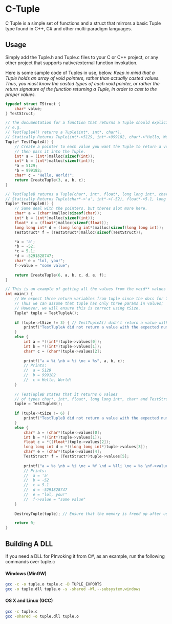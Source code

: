 # C-Tuple
C Tuple is a simple set of functions and a struct that mirrors a basic Tuple type found in C++, C# and other multi-paradigm languages.

## Usage
Simply add the Tuple.h and Tuple.c files to your C or C++ project, or any other project that supports native/external function invokation.

Here is some sample code of Tuples in use, below. *Keep in mind that a Tuple holds an array of void pointers, rather than actually casted values. Thus, you must know the casted types of each void pointer, or rather the return signature of the function returning a Tuple, in order to cast to the proper values.*

```c
typedef struct TStruct {
	char* value;
} TestStruct;

// The documentation for a function that returns a Tuple should explicitly say what kinda of Tuple it returns.
// e.g.
// TestTupleA() returns a Tuple(int*, int*, char*).
// Statically Returns Tuple(int*->5129, int*->999182, char*->"Hello, World!")
Tuple* TestTupleA() {
	// Create a pointer to each value you want the Tuple to return a void* to,
	// then pass it into the Tuple.
	int* a = (int*)malloc(sizeof(int));
	int* b = (int*)malloc(sizeof(int));
	*a = 5129;
	*b = 999182;
	char* c = "Hello, World!";
	return CreateTuple(3, a, b, c);
}

// TestTupleB returns a Tuple(char*, int*, float*, long long int*, char*, TestStruct*)
// Statically Returns Tuple(char*->'a', int*->(-52), float*->5.1, long long int*=-5291828747, char*->"lol, you!", TestStruct*->TestStruct("some value"))
Tuple* TestTupleB() {
	// Same deal with the pointers, but theres alot more here.
	char* a = (char*)malloc(sizeof(char));
	int* b = (int*)malloc(sizeof(int));
	float* c = (float*)malloc(sizeof(float));
	long long int* d = (long long int*)malloc(sizeof(long long int));
	TestStruct* f = (TestStruct*)malloc(sizeof(TestStruct));

	*a = 'a';
	*b = -52;
	*c = 5.1;
	*d = -5291828747;
	char* e = "lol, you!";
	f->value = "some value";
	
	return CreateTuple(6, a, b, c, d, e, f);
}

// This is an example of getting all the values from the void** values found in a Tuple
int main() {
	// We expect three return variables from tuple since the docs for TestTupleA say so;
	// Thus we can assume that tuple has only three params in values;
	// However, we will ensure this is correct using tSize.
	Tuple* tuple = TestTupleA();
	
	if (tuple->tSize != 3) { // TestTupleA() didn't return a value with three return values, like it said it would!
		printf("TestTupleA did not return a value with the expected number of values.");
	}
	else {
		int a = *((int*)tuple->values[0]);
		int b = *((int*)tuple->values[1]);
		char* c = (char*)tuple->values[2];
		
		printf("a = %i \nb = %i \nc = %s", a, b, c);
		// Prints:
		//	a = 5129
		//	b = 999182
		//	c = Hello, World!
	}
	
	// TestTupleB states that it returns 6 values
	// of types char*, int*, float*, long long int*, char* and TestStruct*
	tuple = TestTupleB();
	
	if (tuple->tSize != 6) {
		printf("TestTupleB did not return a value with the expected number of values.");
	}
	else {
		char* a = (char*)tuple->values[0];
		int b = *((int*)tuple->values[1]);
		float c = *((float*)tuple->values[2]);
		long long int d = *((long long int*)tuple->values[3]);
		char* e = (char*)tuple->values[4];
		TestStruct* f = (TestStruct*)tuple->values[5];
		
		printf("a = %s \nb = %i \nc = %f \nd = %lli \ne = %s \nf->value = %s", a, b, c, d, e, f->value);
		// Prints:
		//	a = 'a'
		//	b = -52
		//	c = 5.1
		//	d = -5291828747
		//	e = "lol, you!"
		//	f->value = "some value"
	}
	
	DestroyTuple(tuple); // Ensure that the memory is freed up after usage.

	return 0;
}
```

## Building A DLL

If you need a DLL for PInvoking it from C#, as an example, run the following commands over tuple.c

#### Windows (MinGW)
```bash
gcc -c -o tuple.o tuple.c -D TUPLE_EXPORTS
gcc -o tuple.dll tuple.o -s -shared -Wl,--subsystem,windows
```
#### OS X and Linux (GCC)
```bash
gcc -c tuple.c
gcc -shared -o tuple.dll tuple.o
```
